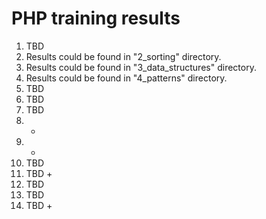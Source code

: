 # PHP training results

1. TBD
2. Results could be found in "2_sorting" directory.
3. Results could be found in "3_data_structures" directory.
4. Results could be found in "4_patterns" directory.
5. TBD
6. TBD
7. TBD
8. -
9. -
10. TBD
11. TBD +
12. TBD
13. TBD
14. TBD +